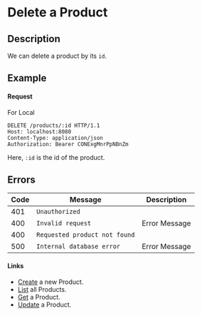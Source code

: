 # Delete a Product 

## Description

We can delete a product by its `id`.

## Example

#### Request

For Local
```http
DELETE /products/:id HTTP/1.1
Host: localhost:8080
Content-Type: application/json
Authorization: Bearer CONExgMnrPpNBnZm
```

Here, `:id` is the id of the product.

## Errors


| Code | Message                       | Description                                                     |
|------|-------------------------------|-----------------------------------------------------------------|
| 401  | `Unauthorized`                |                                                                 |
| 400  | `Invalid request`             | Error Message                                                   |
| 400  | `Requested product not found` |                                                                 |
| 500  | `Internal database error`     | Error Message                                                   |


#### Links

- [Create](./create.md) a new Product.
- [List](./list.md) all Products.
- [Get](./get.md) a Product.
- [Update](./update.md) a Product.
